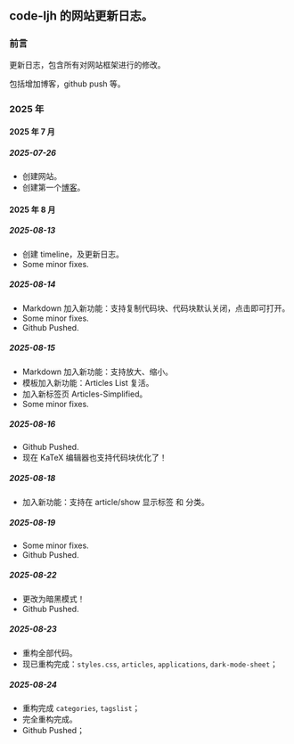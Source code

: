 ## code-ljh 的网站更新日志。

### 前言

更新日志，包含所有对网站框架进行的修改。

包括增加博客，github push 等。

### 2025 年

#### 2025 年 7 月

##### 2025-07-26

- 创建网站。
- 创建第一个[博客](/articles/show.html?hello-world)。

#### 2025 年 8 月

##### 2025-08-13

- 创建 timeline，及更新日志。
- Some minor fixes.

##### 2025-08-14

- Markdown 加入新功能：支持复制代码块、代码块默认关闭，点击即可打开。
- Some minor fixes.
- Github Pushed.

##### 2025-08-15

- Markdown 加入新功能：支持放大、缩小。
- 模板加入新功能：Articles List 复活。
- 加入新标签页 Articles-Simplified。
- Some minor fixes.

##### 2025-08-16

- Github Pushed. 
- 现在 KaTeX 编辑器也支持代码块优化了！

##### 2025-08-18

- 加入新功能：支持在 article/show 显示标签 和 分类。

##### 2025-08-19

- Some minor fixes.
- Github Pushed.

##### 2025-08-22

- 更改为暗黑模式！
- Github Pushed.

##### 2025-08-23

- 重构全部代码。
- 现已重构完成：`styles.css`, `articles`, `applications`, `dark-mode-sheet`；

##### 2025-08-24

- 重构完成 `categories`, `tagslist`；
- 完全重构完成。
- Github Pushed；